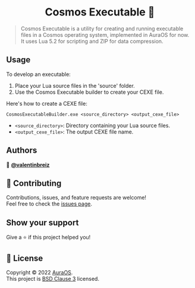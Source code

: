 <h1 align="center">Cosmos Executable 🌌</h1>

> Cosmos Executable is a utility for creating and running executable files in a Cosmos operating system, implemented in AuraOS for now. It uses Lua 5.2 for scripting and ZIP for data compression.

## Usage

To develop an executable:

1. Place your Lua source files in the 'source' folder.
2. Use the Cosmos Executable builder to create your CEXE file.

Here's how to create a CEXE file:

```
CosmosExecutableBuilder.exe <source_directory> <output_cexe_file>
```

- `<source_directory>`: Directory containing your Lua source files.
- `<output_cexe_file>`: The output CEXE file name.

## Authors

👤 **[@valentinbreiz](https://github.com/valentinbreiz)**

## 🤝 Contributing

Contributions, issues, and feature requests are welcome!<br />Feel free to check the [issues page](https://github.com/aura-systems/CosmosExecutable/issues). 

## Show your support

Give a ⭐️ if this project helped you!

## 📝 License

Copyright © 2022 [AuraOS](https://github.com/aura-systems).<br />
This project is [BSD Clause 3](https://github.com/aura-systems/CosmosExecutable/blob/main/LICENSE.txt) licensed.
